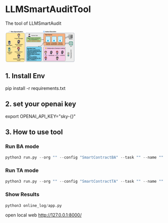 # LLMSmartAuditTool
The tool of LLMSmartAudit

<img src='framework.png' height=100>


## 1. Install Env
pip install -r requirements.txt

## 2. set your openai key
export OPENAI_API_KEY="sky-{}"

## 3. How to use tool
###  Run BA mode
```python
python3 run.py --org "" --config "SmartContractBA" --task "" --name ""
```

### Run TA mode
```python
python3 run.py --org "" --config "SmartContractTA" --task "" --name ""
```

### Show Results
```python
python3 online_log/app.py
```
open local web http://127.0.0.1:8000/
